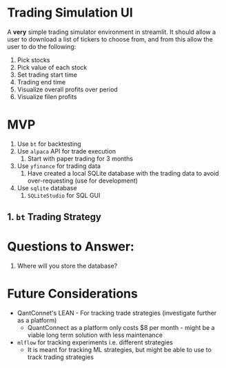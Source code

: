 # Trading Simulation UI
A **very** simple trading simulator environment in streamlit. It should allow a user to download a list of tickers to choose from, and from this allow the user to do the following:

1. Pick stocks
2. Pick value of each stock
3. Set trading start time
4. Trading end time
5. Visualize overall profits over period
6. Visualize filen profits

# MVP
1. Use `bt` for backtesting
2. Use `alpaca` API for trade execution
   1. Start with paper trading for 3 months
3. Use `yfinance` for trading data
   1. Have created a local SQLite database with the trading data to avoid over-requesting (use for development)
4. Use `sqlite` database
   1. `SQLiteStudio` for SQL GUI

## 1. `bt` Trading Strategy

# Questions to Answer:
1. Where will you store the database?
# Future Considerations
- QantConnet's LEAN - For tracking trade strategies (investigate further as a platform)
  - QuantConnect as a platform only costs $8 per month - might be a viable long term solution with less maintenance
- `mlflow` for tracking experiments i.e. different strategies
  - It is meant for tracking ML strategies, but might be able to use to track trading strategies